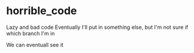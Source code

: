 horrible_code
=============

Lazy and bad code
Eventually I'll put in something else, but I'm not sure if which branch I'm in

We can eventuall see it
